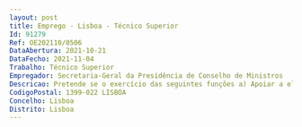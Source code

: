 ```yaml
--- 
layout: post
title: Emprego - Lisboa - Técnico Superior
Id: 91279
Ref: OE202110/0506
DataAbertura: 2021-10-21
DataFecho: 2021-11-04
Trabalho: Técnico Superior
Empregador: Secretaria-Geral da Presidência de Conselho de Ministros
Descricao: Pretende se o exercício das seguintes funções a) Apoiar a elaboração de instrumentos de política pública transversais como a proposta de lei das Grandes Opções e do Programa Nacional de Reformas, integrado no Semestre Europeu b) Prestar apoio em matéria de planeamento estratégico, de definição e estruturação de políticas públicas de acordo com as prioridades definidas, contribuindo para a respetiva conceção, designadamente através da definição de objetivos, indicadores e metas nas suas dimensões económica, social e ambiental, e acompanhamento da respetiva execução c) Elaborar análises e estudos prospetivos sobre a evolução de temáticas económicas, sociais ou ambientais, em articulação com as respetivas áreas governativas d) Apoiar a definição de políticas públicas e respetiva articulação com os instrumentos de planeamento e a programação orçamental, sem prejuízo das atribuições de cada área específica e) Elaborar e difundir orientações e apoiar a criação de instrumentos de planeamento estratégico f) Emitir parecer sobre os planos setoriais, designadamente no que se refere à respetiva articulação com os documentos estratégicos transversais g) Assegurar a articulação com os serviços das diversas áreas governativas e redes colaborativas sobre estas matérias.
CodigoPostal: 1399-022 LISBOA
Concelho: Lisboa
Distrito: Lisboa
--- 
```

